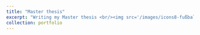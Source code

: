 ```yaml
---
title: "Master thesis"
excerpt: "Writing my Master thesis <br/><img src='/images/icons8-fußball-100.png'>"
collection: portfolio
---
```

